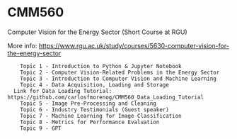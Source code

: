 # CMM560

Computer Vision for the Energy Sector (Short Course at RGU)

More info: https://www.rgu.ac.uk/study/courses/5630-computer-vision-for-the-energy-sector

        Topic 1 - Introduction to Python & Jupyter Notebook
        Topic 2 - Computer Vision-Related Problems in the Energy Sector
        Topic 3 - Introduction to Computer Vision and Machine Learning
        Topic 4 - Data Acquisition, Loading and Storage
	  Link for Data Loading Tutorial: https://github.com/carlosfmorenog/CMM560_Data_Loading_Tutorial
        Topic 5 - Image Pre-Processing and Cleaning
        Topic 6 - Industry Testimonials (Guest speaker)
        Topic 7 - Machine Learning for Image Classification
        Topic 8 - Metrics for Performance Evaluation
        Topic 9 - GPT
